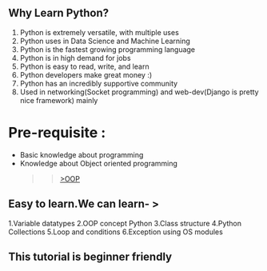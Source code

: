 ## Why Learn Python? 
 1. Python is extremely versatile, with multiple uses
 2. Python uses in Data Science and Machine Learning
 3. Python is the fastest growing programming language
 4. Python is in high demand for jobs
 5. Python is easy to read, write, and learn
 6. Python developers make great money :) 
 7. Python has an incredibly supportive community
 8. Used in networking(Socket programming) and web-dev(Django is pretty nice framework) mainly 
 
 # Pre-requisite :
 - Basic knowledge about programming 
 - Knowledge about Object oriented programming 
    >>[>OOP](https://en.wikipedia.org/wiki/Object-oriented_programming#:~:text=Object%2Doriented%20programming%20(OOP),(often%20known%20as%20methods).)
 

 ## Easy to learn.We can learn- >
 1.Variable datatypes
 2.OOP concept Python
 3.Class structure
 4.Python Collections
 5.Loop and conditions
 6.Exception using OS modules
 
 ## This tutorial is beginner friendly
